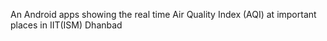  An Android apps showing the real time Air Quality Index (AQI) at important places in IIT(ISM) Dhanbad
